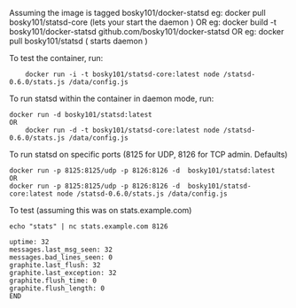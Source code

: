 Assuming the image is tagged bosky101/docker-statsd
eg: docker pull bosky101/statsd-core (lets your start the daemon )
OR
eg: docker build -t bosky101/docker-statsd github.com/bosky101/docker-statsd
OR 
eg: docker pull bosky101/statsd ( starts daemon )

To test the container, run:

        docker run -i -t bosky101/statsd-core:latest node /statsd-0.6.0/stats.js /data/config.js

To run statsd within the container in daemon mode, run:

	docker run -d bosky101/statsd:latest
	OR
        docker run -d -t bosky101/statsd-core:latest node /statsd-0.6.0/stats.js /data/config.js

	
To run statsd on specific ports (8125 for UDP, 8126 for TCP admin. Defaults)

	docker run -p 8125:8125/udp -p 8126:8126 -d  bosky101/statsd:latest
	OR
	docker run -p 8125:8125/udp -p 8126:8126 -d  bosky101/statsd-core:latest node /statsd-0.6.0/stats.js /data/config.js

To test (assuming this was on stats.example.com)

	echo "stats" | nc stats.example.com 8126

	uptime: 32
	messages.last_msg_seen: 32
	messages.bad_lines_seen: 0
	graphite.last_flush: 32
	graphite.last_exception: 32
	graphite.flush_time: 0
	graphite.flush_length: 0
	END

